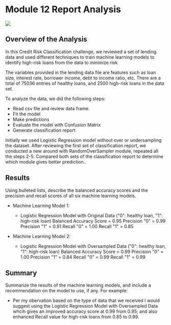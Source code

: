 # Module 12 Report Analysis

![](Images/loan.png)

## Overview of the Analysis

In this Credit Risk Classification challenge, we reviewed a set of lending data and used different techniques to train machine learning models to identify high-risk loans from the data to minimize risk.

The variables provided in the lending data file are features such as loan size, interest rate, borrower income, debt to income ratio, etc. There are a total of 75036 entries of healthy loans, and 2500 high-risk loans in the data set.

To analyze the data, we did the following steps:

* Read csv file and review data frame.
* Fit the model
* Make predictions
* Evaluate the model with Confusion Matrix
* Generate classification report

Initially we used Logistic Regression model without over or undersampling the dataset. After reviewing the first set of classification report, we conducted a new around with RandomOverSampler module, repeated all the steps 2-5. Compared both sets of the classification report to determine which module gives better prediction..

## Results

Using bulleted lists, describe the balanced accuracy scores and the precision and recall scores of all six machine learning models.

* Machine Learning Model 1:
  * Logistic Regression Model with Original Data ("0": healthy loan, "1": high-risk loan) Balanced Accuracy Score = 0.95 Precision "0" = 0.99 Precision "1" = 0.91 Recall "0" = 1.00 Recall "1" = 0.85



* Machine Learning Model 2:
  * Logistic Regression Model with Oversampled Data ("0": healthy loan, "1": high-risk loan) Balanced Accuracy Score = 0.99 Precision "0" = 1.00 Precision "1" = 0.84 Recall "0" = 0.99 Recall "1" = 0.99

## Summary

Summarize the results of the machine learning models, and include a recommendation on the model to use, if any. For example:
* Per my obervation based on the type of data that we received I would suggest using the Logistic Regression Model with Oversampled Data whcih gives an improved accuracy score at 0.99 from 0.95; and also enhanced Recall value for high-risk loans from 0.85 to 0.99.
